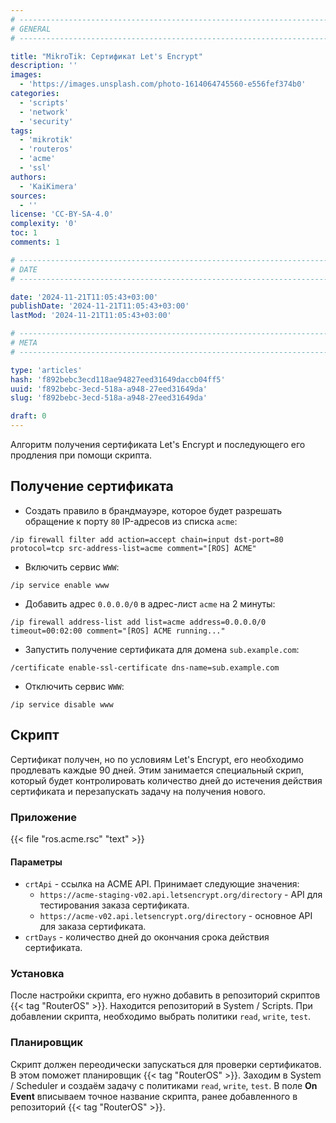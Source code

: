 ```yaml
---
# -------------------------------------------------------------------------------------------------------------------- #
# GENERAL
# -------------------------------------------------------------------------------------------------------------------- #

title: "MikroTik: Сертификат Let's Encrypt"
description: ''
images:
  - 'https://images.unsplash.com/photo-1614064745560-e556fef374b0'
categories:
  - 'scripts'
  - 'network'
  - 'security'
tags:
  - 'mikrotik'
  - 'routeros'
  - 'acme'
  - 'ssl'
authors:
  - 'KaiKimera'
sources:
  - ''
license: 'CC-BY-SA-4.0'
complexity: '0'
toc: 1
comments: 1

# -------------------------------------------------------------------------------------------------------------------- #
# DATE
# -------------------------------------------------------------------------------------------------------------------- #

date: '2024-11-21T11:05:43+03:00'
publishDate: '2024-11-21T11:05:43+03:00'
lastMod: '2024-11-21T11:05:43+03:00'

# -------------------------------------------------------------------------------------------------------------------- #
# META
# -------------------------------------------------------------------------------------------------------------------- #

type: 'articles'
hash: 'f892bebc3ecd118ae94827eed31649daccb04ff5'
uuid: 'f892bebc-3ecd-518a-a948-27eed31649da'
slug: 'f892bebc-3ecd-518a-a948-27eed31649da'

draft: 0
---
```


Алгоритм получения сертификата Let's Encrypt и последующего его продления при помощи скрипта.

<!--more-->

## Получение сертификата

- Создать правило в брандмауэре, которое будет разрешать обращение к порту `80` IP-адресов из списка `acme`:

```
/ip firewall filter add action=accept chain=input dst-port=80 protocol=tcp src-address-list=acme comment="[ROS] ACME"
```

- Включить сервис `WWW`:

```
/ip service enable www
``` 

- Добавить адрес `0.0.0.0/0` в адрес-лист `acme` на 2 минуты:

```
/ip firewall address-list add list=acme address=0.0.0.0/0 timeout=00:02:00 comment="[ROS] ACME running..."
```

- Запустить получение сертификата для домена `sub.example.com`:

```
/certificate enable-ssl-certificate dns-name=sub.example.com
```

- Отключить сервис `WWW`:

```
/ip service disable www
```

## Скрипт

Сертификат получен, но по условиям Let's Encrypt, его необходимо продлевать каждые 90 дней. Этим занимается специальный скрип, который будет контролировать количество дней до истечения действия сертификата и перезапускать задачу на получения нового.

### Приложение

{{< file "ros.acme.rsc" "text" >}}

#### Параметры

- `crtApi` - ссылка на ACME API. Принимает следующие значения:
  - `https://acme-staging-v02.api.letsencrypt.org/directory` - API для тестирования заказа сертификата.
  - `https://acme-v02.api.letsencrypt.org/directory` - основное API для заказа сертификата.
- `crtDays` - количество дней до окончания срока действия сертификата.

### Установка

После настройки скрипта, его нужно добавить в репозиторий скриптов {{< tag "RouterOS" >}}. Находится репозиторий в System / Scripts. При добавлении скрипта, необходимо выбрать политики `read`, `write`, `test`.

### Планировщик

Скрипт должен переодически запускаться для проверки сертификатов. В этом поможет планировщик {{< tag "RouterOS" >}}. Заходим в System / Scheduler и создаём задачу с политиками `read`, `write`, `test`. В поле **On Event** вписываем точное название скрипта, ранее добавленного в репозиторий {{< tag "RouterOS" >}}.
